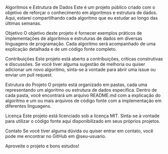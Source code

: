 Algoritmos e Estrutura de Dados
Este é um projeto público criado com o objetivo de reforçar o conhecimento em algoritmos e estrutura de dados. Aqui, estarei compartilhando cada algoritmo que eu estudar ao longo das últimas semanas.

Objetivo
O objetivo deste projeto é fornecer exemplos práticos de implementações de algoritmos e estruturas de dados em diversas linguagens de programação. Cada algoritmo será acompanhado de uma explicação detalhada e de um código fonte completo.

Contribuições
Este projeto está aberto a contribuições, críticas construtivas e discussões. Se você tiver alguma sugestão de melhoria ou quiser adicionar um novo algoritmo, sinta-se à vontade para abrir uma issue ou enviar um pull request.

Estrutura do Projeto
O projeto está organizado em pastas, cada uma representando um algoritmo ou estrutura de dados específica. Dentro de cada pasta, você encontrará um arquivo README.md com a explicação do algoritmo e um ou mais arquivos de código fonte com a implementação em diferentes linguagens.

Licença
Este projeto está licenciado sob a licença MIT. Sinta-se à vontade para utilizar o código fonte aqui disponibilizado em seus próprios projetos.

Contato
Se você tiver alguma dúvida ou quiser entrar em contato, você pode me encontrar no GitHub em @seu-usuario.

Aproveite o projeto e bons estudos!